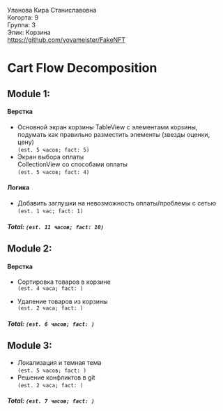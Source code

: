 
Уланова Кира Станиславовна
<br /> Когорта: 9
<br /> Группа: 3
<br /> Эпик: Корзина
<br /> https://github.com/vovameister/FakeNFT

# Cart Flow Decomposition


## Module 1:

#### Верстка
- Основной экран корзины
TableView с элементами корзины, подумать как правильно разместить элементы (звезды оценки, цену)                 
`(est. 5 часов; fact: 5)`
- Экран выбора оплаты  
CollectionView со способами оплаты   
`(est. 5 часов; fact: 4) `


#### Логика
- Добавить заглушки на невозможность оплаты/проблемы с сетью  
`(est. 1 час; fact: 1)`

##### Total: `(est. 11 часов; fact: 10)`



## Module 2:
#### Верстка
- Сортировка товаров в корзине   
`(est. 4 часа; fact: )`

- Удаление товаров из корзины   
`(est. 2 часа; fact: )`

##### Total: `(est. 6 часов; fact: )`

## Module 3:

- Локализация и темная тема  
`(est. 5 часов; fact: )`
- Решение конфликтов в git  
`(est. 2 часа; fact: )`

##### Total: `(est. 7 часов; fact: )`
